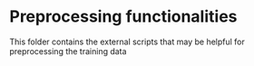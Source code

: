 # Preprocessing functionalities

This folder contains the external scripts that may be helpful for preprocessing the training data
